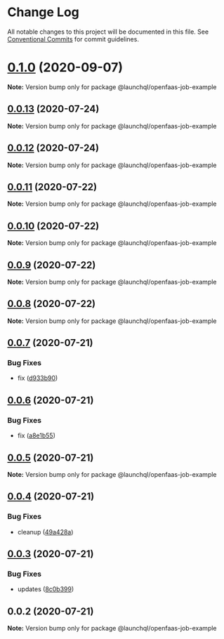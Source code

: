 # Change Log

All notable changes to this project will be documented in this file.
See [Conventional Commits](https://conventionalcommits.org) for commit guidelines.

# [0.1.0](https://github.com/launchql/jobs/compare/@launchql/openfaas-job-example@0.0.13...@launchql/openfaas-job-example@0.1.0) (2020-09-07)

**Note:** Version bump only for package @launchql/openfaas-job-example





## [0.0.13](https://github.com/launchql/jobs/compare/@launchql/openfaas-job-example@0.0.12...@launchql/openfaas-job-example@0.0.13) (2020-07-24)

**Note:** Version bump only for package @launchql/openfaas-job-example





## [0.0.12](https://github.com/launchql/jobs/compare/@launchql/openfaas-job-example@0.0.11...@launchql/openfaas-job-example@0.0.12) (2020-07-24)

**Note:** Version bump only for package @launchql/openfaas-job-example





## [0.0.11](https://github.com/launchql/jobs/compare/@launchql/openfaas-job-example@0.0.10...@launchql/openfaas-job-example@0.0.11) (2020-07-22)

**Note:** Version bump only for package @launchql/openfaas-job-example





## [0.0.10](https://github.com/launchql/jobs/compare/@launchql/openfaas-job-example@0.0.9...@launchql/openfaas-job-example@0.0.10) (2020-07-22)

**Note:** Version bump only for package @launchql/openfaas-job-example





## [0.0.9](https://github.com/launchql/jobs/compare/@launchql/openfaas-job-example@0.0.8...@launchql/openfaas-job-example@0.0.9) (2020-07-22)

**Note:** Version bump only for package @launchql/openfaas-job-example





## [0.0.8](https://github.com/launchql/jobs/compare/@launchql/openfaas-job-example@0.0.7...@launchql/openfaas-job-example@0.0.8) (2020-07-22)

**Note:** Version bump only for package @launchql/openfaas-job-example





## [0.0.7](https://github.com/launchql/jobs/compare/@launchql/openfaas-job-example@0.0.6...@launchql/openfaas-job-example@0.0.7) (2020-07-21)


### Bug Fixes

* fix ([d933b90](https://github.com/launchql/jobs/commit/d933b9040ea3fa562ee7d0cd81a4bd453476f843))





## [0.0.6](https://github.com/launchql/jobs/compare/@launchql/openfaas-job-example@0.0.5...@launchql/openfaas-job-example@0.0.6) (2020-07-21)


### Bug Fixes

* fix ([a8e1b55](https://github.com/launchql/jobs/commit/a8e1b554ab92373c8643fb74d2724ee3527e4710))





## [0.0.5](https://github.com/launchql/jobs/compare/@launchql/openfaas-job-example@0.0.4...@launchql/openfaas-job-example@0.0.5) (2020-07-21)

**Note:** Version bump only for package @launchql/openfaas-job-example





## [0.0.4](https://github.com/launchql/jobs/compare/@launchql/openfaas-job-example@0.0.3...@launchql/openfaas-job-example@0.0.4) (2020-07-21)


### Bug Fixes

* cleanup ([49a428a](https://github.com/launchql/jobs/commit/49a428a262926f530186214ef075f381fa11f748))





## [0.0.3](https://github.com/launchql/jobs/compare/@launchql/openfaas-job-example@0.0.2...@launchql/openfaas-job-example@0.0.3) (2020-07-21)


### Bug Fixes

* updates ([8c0b399](https://github.com/launchql/jobs/commit/8c0b39934cde0fc9331989fe7e522cd10d72167c))





## 0.0.2 (2020-07-21)

**Note:** Version bump only for package @launchql/openfaas-job-example
